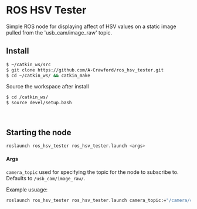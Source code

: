 # ROS HSV Tester

Simple ROS node for displaying affect of HSV values on a static image pulled from the 'usb_cam/image_raw' topic.
</br>

## Install
```bash
$ ~/catkin_ws/src
$ git clone https://github.com/A-Crawford/ros_hsv_tester.git
$ cd ~/catkin_ws/ && catkin_make
```

Source the workspace after install
```bash
$ cd /catkin_ws/
$ source devel/setup.bash
```

</br>

## Starting the node

```bash
roslaunch ros_hsv_tester ros_hsv_tester.launch <args>
```

#### Args
`camera_topic` used for specifying the topic for the node to subscribe to. Defaults to `/usb_cam/image_raw/`.

Example usuage:
```bash
roslaunch ros_hsv_tester ros_hsv_tester.launch camera_topic:="/camera/color/image_raw"
```